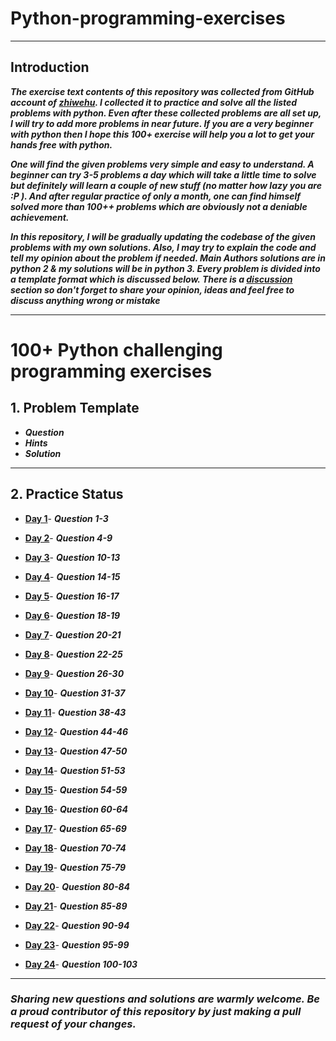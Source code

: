 # Python-programming-exercises
---------------------
##	Introduction 

***The exercise text contents of this repository was collected from GitHub account of [zhiwehu](https://github.com/zhiwehu/Python-programming-exercises). I collected it to practice and solve all the listed problems with python. Even after these collected problems are all set up, I will try to add more problems in near future. If you are a very beginner with python then I hope this 100+ exercise will help you a lot to get your hands free with python.***

***One will find the given problems very simple and easy to understand. A beginner can try 3-5 problems a day which will take a little time to solve but definitely will learn a couple of new stuff (no matter how lazy you are :P ). And after regular practice of only a month, one can find himself solved more than 100++ problems which are obviously not a deniable achievement.***

***In this repository, I will be gradually updating the codebase of the given problems with my own solutions. Also, I may try to explain the code and tell my opinion about the problem if needed. Main Authors solutions are in python 2 & my solutions will be in python 3. Every problem is divided into a template format which is discussed below. There is a [discussion](https://github.com/darkprinx/100-plus-Python-programming-exercises-extended/issues/3) section so don't forget to share your opinion, ideas and feel free to discuss anything wrong or mistake***

----------------

# 100+ Python challenging programming exercises


## 1. Problem Template

* ***Question***
* ***Hints***
* ***Solution***

-----------------

## 2. Practice Status

* **[Day 1](Documentation/../Status/Day&#32;1.md "Day 1 Status")**- ***Question 1-3***

* **[Day 2](Documentation/../Status/Day%202.md "Day 2 Status")**- ***Question 4-9***

* **[Day 3](Documentation/../Status/Day%203.md "Day 3 Status")**- ***Question 10-13***


* **[Day 4](Documentation/../Status/Day%204.md "Day 4 Status")**- ***Question 14-15***


* **[Day 5](Documentation/../Status/Day%205.md "Day 5 Status")**- ***Question 16-17***


* **[Day 6](Documentation/../Status/Day%206.md "Day 6 Status")**- ***Question 18-19***

* **[Day 7](Documentation/../Status/Day%207.md "Day 7 Status")**- ***Question 20-21***


* **[Day 8](Documentation/../Status/Day%208.md "Day 8 Status")**- ***Question 22-25***


* **[Day 9](Documentation/../Status/Day%209.md "Day 9 Status")**- ***Question 26-30***


* **[Day 10](Documentation/../Status/Day_10.md "Day 10 Status")**- ***Question 31-37***

* **[Day 11](Documentation/../Status/Day_11.md "Day 11 Status")**- ***Question 38-43***

* **[Day 12](Documentation/../Status/Day_12.md "Day 12 Status")**- ***Question 44-46***


* **[Day 13](Documentation/../Status/Day_13.md "Day 13 Status")**- ***Question 47-50***


* **[Day 14](Documentation/../Status/Day_14.md "Day 14 Status")**- ***Question 51-53***

* **[Day 15](Documentation/../Status/Day_15.md "Day 15 Status")**- ***Question 54-59***

* **[Day 16](Documentation/../Status/Day_16.md "Day 16 Status")**- ***Question 60-64***


* **[Day 17](Documentation/../Status/Day_17.md "Day 17 Status")**- ***Question 65-69***


* **[Day 18](Documentation/../Status/Day_18.md "Day 18 Status")**- ***Question 70-74***


* **[Day 19](Documentation/../Status/Day_19.md "Day 19 Status")**- ***Question 75-79***


* **[Day 20](Documentation/../Status/Day_20.md "Day 20 Status")**- ***Question 80-84***

* **[Day 21](Documentation/../Status/Day_21.md "Day 21 Status")**- ***Question 85-89***

* **[Day 22](Documentation/../Status/Day_22.md "Day 22 Status")**- ***Question 90-94***

* **[Day 23](Documentation/../Status/Day_23.md "Day 23 Status")**- ***Question 95-99***

* **[Day 24](Documentation/../Status/Day_24.md "Day 24 Status")**- ***Question 100-103***


----------------------
### **_Sharing new questions and solutions are warmly welcome. Be a proud contributor of this repository by just making a pull request of your changes._**  
